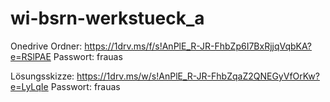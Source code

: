 # wi-bsrn-werkstueck_a

Onedrive Ordner: https://1drv.ms/f/s!AnPlE_R-JR-FhbZp6I7BxRjjqVqbKA?e=RSlPAE
Passwort: frauas

Lösungsskizze: https://1drv.ms/w/s!AnPlE_R-JR-FhbZqaZ2QNEGyVfOrKw?e=LyLqIe
Passwort: frauas
